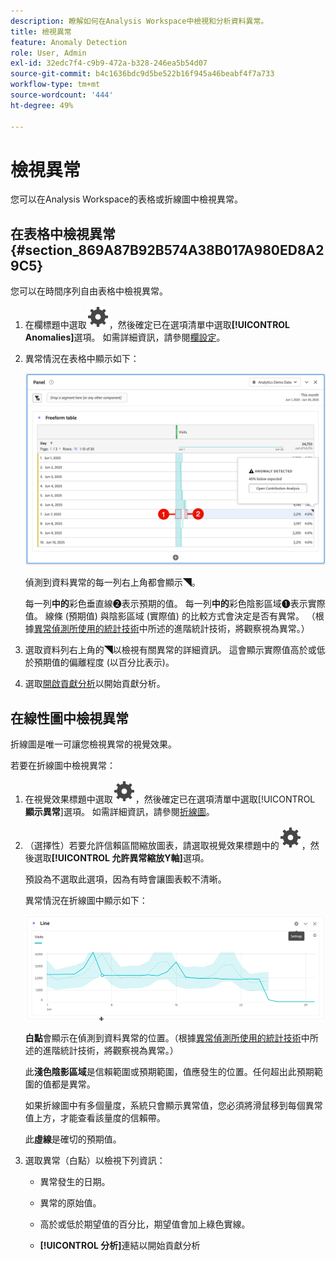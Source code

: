 ```yaml
---
description: 瞭解如何在Analysis Workspace中檢視和分析資料異常。
title: 檢視異常
feature: Anomaly Detection
role: User, Admin
exl-id: 32edc7f4-c9b9-472a-b328-246ea5b54d07
source-git-commit: b4c1636bdc9d5be522b16f945a46beabf4f7a733
workflow-type: tm+mt
source-wordcount: '444'
ht-degree: 49%

---
```


# 檢視異常

您可以在Analysis Workspace的表格或折線圖中檢視異常。

## 在表格中檢視異常 {#section_869A87B92B574A38B017A980ED8A29C5}

您可以在時間序列自由表格中檢視異常。

1. 在欄標題中選取![Setting](/help/assets/icons/Setting.svg)，然後確定已在選項清單中選取&#x200B;**[!UICONTROL Anomalies]**&#x200B;選項。 如需詳細資訊，請參閱[欄設定](/help/analyze/analysis-workspace/visualizations/freeform-table/column-row-settings/column-settings.md)。

1. 異常情況在表格中顯示如下：

   ![偵測到異常](assets/anomaly-detected.png)

   偵測到資料異常的每一列右上角都會顯示◥。

   每一列&#x200B;**中的**&#x200B;彩色垂直線➋表示預期的值。 每一列&#x200B;**中的**&#x200B;彩色陰影區域➊表示實際值。 線條 (預期值) 與陰影區域 (實際值) 的比較方式會決定是否有異常。 （根據[異常偵測所使用的統計技術](/help/analyze/analysis-workspace/c-anomaly-detection/statistics-anomaly-detection.md)中所述的進階統計技術，將觀察視為異常。）

1. 選取資料列右上角的◥以檢視有關異常的詳細資訊。 這會顯示實際值高於或低於預期值的偏離程度 (以百分比表示)。
1. 選取[開啟貢獻分析](run-contribution-analysis.md)以開始貢獻分析。

## 在線性圖中檢視異常

折線圖是唯一可讓您檢視異常的視覺效果。

若要在折線圖中檢視異常：

1. 在視覺效果標題中選取![設定](/help/assets/icons/Setting.svg)，然後確定已在選項清單中選取&#x200B;[!UICONTROL **顯示異常**]&#x200B;選項。 如需詳細資訊，請參閱[折線圖](/help/analyze/analysis-workspace/visualizations/line.md)。

1. （選擇性）若要允許信賴區間縮放圖表，請選取視覺效果標題中的![設定](/help/assets/icons/Setting.svg)，然後選取&#x200B;**[!UICONTROL 允許異常縮放Y軸]**&#x200B;選項。

   預設為不選取此選項，因為有時會讓圖表較不清晰。

   異常情況在折線圖中顯示如下：

   ![偵測到異常的線條視覺效果](assets/anomaly-detected-line.gif)

   **白點**&#x200B;會顯示在偵測到資料異常的位置。（根據[異常偵測所使用的統計技術](/help/analyze/analysis-workspace/c-anomaly-detection/statistics-anomaly-detection.md)中所述的進階統計技術，將觀察視為異常。）

   此&#x200B;**淺色陰影區域**&#x200B;是信賴範圍或預期範圍，值應發生的位置。任何超出此預期範圍的值都是異常。

   如果折線圖中有多個量度，系統只會顯示異常值，您必須將滑鼠移到每個異常值上方，才能查看該量度的信賴帶。

   此&#x200B;**虛線**&#x200B;是確切的預期值。

1. 選取異常（白點）以檢視下列資訊：

   * 異常發生的日期。

   * 異常的原始值。

   * 高於或低於期望值的百分比，期望值會加上綠色實線。

   * **[!UICONTROL 分析]**&#x200B;連結以開始貢獻分析






